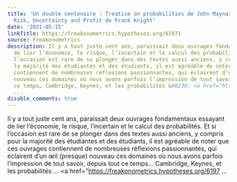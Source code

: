 ```yaml
---
title: 'Un double centenaire : Treatise on probabilities de John Maynard Keynes et
  Risk, Uncertainty and Profit de Frank Knight'
date: '2021-05-15'
linkTitle: https://freakonometrics.hypotheses.org/61971
source: Freakonometrics
description: Il y a tout juste cent ans, paraissait deux ouvrages fondamentaux essayant
  de lier l’économie, le risque, l’incertain et le calcul des probabilités. Et si
  l’occasion est rare de se plonger dans des textes aussi anciens, y compris pour
  la majorité des étudiantes et des étudiants, il est agréable de noter que ces ouvrages
  contiennent de nombreuses réflexions passionnantes, qui éclairent d’un œil (presque)
  nouveau ces domaines où nous avons parfois l’impression de tout savoir, depuis tout
  ce temps… Cambridge, Keynes, et les probabilités &#8230; <a href="https://freakonometrics.hypotheses.org/6197
  ...
disable_comments: true
---
```

Il y a tout juste cent ans, paraissait deux ouvrages fondamentaux essayant de lier l’économie, le risque, l’incertain et le calcul des probabilités. Et si l’occasion est rare de se plonger dans des textes aussi anciens, y compris pour la majorité des étudiantes et des étudiants, il est agréable de noter que ces ouvrages contiennent de nombreuses réflexions passionnantes, qui éclairent d’un œil (presque) nouveau ces domaines où nous avons parfois l’impression de tout savoir, depuis tout ce temps… Cambridge, Keynes, et les probabilités &#8230; <a href="https://freakonometrics.hypotheses.org/6197 ...